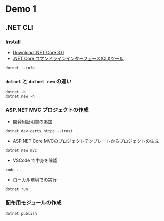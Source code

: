 # Demo 1

## .NET CLI

### Install

* [Download .NET Core 3.0](http://dot.net/get-core3)
* [.NET Core コマンドラインインターフェース(CLI)ツール](https://docs.microsoft.com/ja-jp/dotnet/core/tools/?tabs=netcore2x)

``` commandline
dotnet --info
```

### `dotnet` と `dotnet new` の違い

``` CommandLine
dotnet -h
dotnet new -h
```

### ASP.NET MVC プロジェクトの作成

* 開発用証明書の追加

``` commandline
dotnet dev-certs https --trust
```

* ASP.NET Core MVCのプロジェクトテンプレートからプロジェクトの生成

``` commandline
dotnet new mvc
```

* VSCode で中身を確認

``` commandline
code .
```

* ローカル環境での実行

``` commandline
dotnet run
```

### 配布用モジュールの作成

``` commandline
dotnet publish
```
